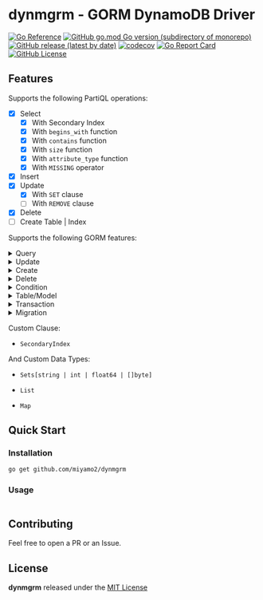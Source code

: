 # dynmgrm - GORM DynamoDB Driver

[![Go Reference](https://pkg.go.dev/badge/github.com/miyamo2/dynmgrm.svg)](https://pkg.go.dev/github.com/miyamo2/dynmgrm)
[![GitHub go.mod Go version (subdirectory of monorepo)](https://img.shields.io/github/go-mod/go-version/miyamo2/dynmgrm?logo=go)](https://img.shields.io/github/go-mod/go-version/miyamo2/dynmgrm?logo=go)
[![GitHub release (latest by date)](https://img.shields.io/github/v/release/miyamo2/dynmgrm)](https://img.shields.io/github/v/release/miyamo2/dynmgrm)
[![codecov](https://codecov.io/gh/miyamo2/dynmgrm/graph/badge.svg?token=QLIVB3ESVD)](https://codecov.io/gh/miyamo2/dynmgrm)
[![Go Report Card](https://goreportcard.com/badge/github.com/miyamo2/dynmgrm)](https://goreportcard.com/report/github.com/miyamo2/dynmgrm)
[![GitHub License](https://img.shields.io/github/license/miyamo2/dynmgrm?&color=blue)](https://img.shields.io/github/license/miyamo2/dynmgrm?&color=blue)

## Features

Supports the following PartiQL operations:

- [x] Select
  - [x] With Secondary Index
  - [x] With `begins_with` function
  - [x] With `contains` function
  - [x] With `size` function
  - [x] With `attribute_type` function
  - [x] With `MISSING` operator
- [x] Insert
- [x] Update
  - [x] With `SET` clause
  - [ ] With `REMOVE` clause
- [x] Delete
- [ ] Create Table | Index

Supports the following GORM features:

<details>
<summary>Query</summary>

- [x] `Select`
- [x] `Find`
- [x] `Scan`

</details>

<details>
<summary>Update</summary>

- [x] `Update`
- [x] `Updates`
- [x] `Save`

</details>

<details>
<summary>Create</summary>

- [x] `Create`

</details>

<details>
<summary>Delete</summary>

- [x] `Delete`

</details>

<details>
<summary>Condition</summary>

- [x] `Where`
- [x] `Not`
- [x] `Or`

</details>

<details>
<summary>Table/Model</summary>

- [x] `Table`
- [x] `Model` ※ Combination with Secondary Index are not supported.

</details>

<details>
<summary>Transaction</summary>

  - [x] `Begin`
  - [x] `Commit`
  - [x] `Rollback`
  - [ ] `Transaction`

※ Supports only Insert, Update, and Delete.

</details>

<details>
<summary>Migration</summary>

- [ ] `AutoMigrate`
- [ ] `CurrentDatabase`
- [ ] `FullDataTypeOf`
- [ ] `CreateTable`
- [ ] `DropTable`
- [ ] `HasTable`
- [ ] `RenameTable`
- [ ] `GetTables`
- [ ] `AddColumn`
- [ ] `DropColumn`
- [ ] `AlterColumn`
- [ ] `MigrateColumn`
- [ ] `HasColumn`
- [ ] `RenameColumn`
- [ ] `ColumnTypes`
- [ ] `CreateView`
- [ ] `DropView`
- [ ] `CreateConstraint`
- [ ] `DropConstraint`
- [ ] `HasConstraint`
- [ ] `CreateIndex`
- [ ] `DropIndex`
- [ ] `HasIndex`
- [ ] `RenameIndex`

</details>

Custom Clause:

- `SecondaryIndex`

And Custom Data Types:

- `Sets[string | int | float64 | []byte]`

- `List`

- `Map`

## Quick Start

### Installation

```.sh
go get github.com/miyamo2/dynmgrm
```

### Usage

```.go
```

## Contributing

Feel free to open a PR or an Issue.

## License

**dynmgrm** released under the [MIT License](https://github.com/miyamo2/dynmgrm/blob/master/LICENSE)